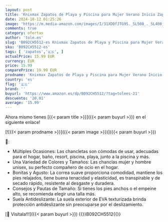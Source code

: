 ```yaml
---
layout: post
title: 'Knixmax Zapatos de Playa y Piscina para Mujer Verano Inicio Zapatillas de baño Ligero Antideslizantes Slip on Negro 40/41 EU'
date: 2024-10-12 01:25:26
image: 'https://m.media-amazon.com/images/I/31XDDfJTG9S._SL500_._SL400_.jpg'
comments: true
category: ofertas
author: 'tole.es'
slug: 'B092CH5512-es Knixmax Zapatos de Playa y Piscina para Mujer Verano...'
sku: 'B092CH5512-es'
tags: [ 'zapatos','🇪🇸', ]
actualPrice: 15.99 EUR
currency: EUR
price: 15.99
comparePrice: 19.99 EUR
prodname: 'Knixmax Zapatos de Playa y Piscina para Mujer Verano Inicio Zapatillas de baño Ligero Antideslizantes Slip on Negro 40/41 EU'
country: 'es'
flag: '🇪🇸'
brand: ''
buyurl: 'https://www.amazon.es/dp/B092CH5512/?tag=tolees-21'
descuento: '20.01'
average: '15.99'
---
```


Ahora mismo tienes [{{< param title >}}]({{< param buyurl >}}) en el siguiente enlace!

[![{{< param prodname >}}]({{< param image >}})]({{< param buyurl >}})

🔎:

- Múltiples Ocasiones: Las chancletas son cómodas de usar, adecuadas para el hogar, baño, resort, piscina, playa, junto a la piscina y más.
- Una Variedad de Colores y Tamaños: Las chanclas mujer y hombre unisex, su perfecto compañero de ocio en el hogar.
- Bonitas y Agusto: La correa suave proporciona comodidad, mantiene los pies relajados, tiene buena tenacidad y elasticidad, es transpirable y de secado rápido, resistente al desgaste y duradera.
- Consejos y Pautas de Tamaño: Si tienes los pies anchos o el empeine alto, se recomienda elegir una talla más.
- Suela Antideslizante: La suela exterior de EVA texturizada brinda protección antideslizante sin preocuparse por el deslizamiento.

[🛒 Visítala!!!]({{< param buyurl >}})
{{<world>}}B092CH5512{{</world>}}

